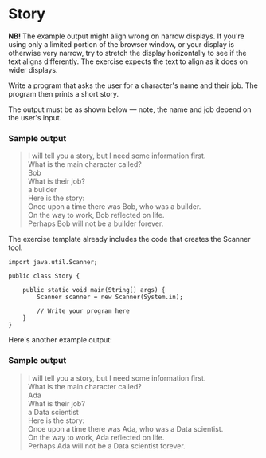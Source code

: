 # Story

__NB!__ The example output might align wrong on narrow displays. If you're using only a limited portion of the browser 
window, or your display is otherwise very narrow, try to stretch the display horizontally to see if the text aligns differently. The exercise expects the text to align as it does on wider displays.

Write a program that asks the user for a character's name and their job. The program then prints a short story.

The output must be as shown below — note, the name and job depend on the user's input.
### Sample output

>I will tell you a story, but I need some information first. <br>
>What is the main character called? <br>
>Bob <br>
>What is their job? <br>
>a builder <br>
>Here is the story: <br>
>Once upon a time there was Bob, who was a builder. <br>
>On the way to work, Bob reflected on life. <br>
>Perhaps Bob will not be a builder forever. <br>

The exercise template already includes the code that creates the Scanner tool.

```
import java.util.Scanner;

public class Story {

    public static void main(String[] args) {
        Scanner scanner = new Scanner(System.in);

        // Write your program here
    }
}
```
Here's another example output:
### Sample output

>I will tell you a story, but I need some information first. <br>
>What is the main character called? <br>
>Ada <br>
>What is their job? <br>
>a Data scientist <br>
>Here is the story: <br>
>Once upon a time there was Ada, who was a Data scientist. <br>
>On the way to work, Ada reflected on life. <br>
>Perhaps Ada will not be a Data scientist forever. <br>